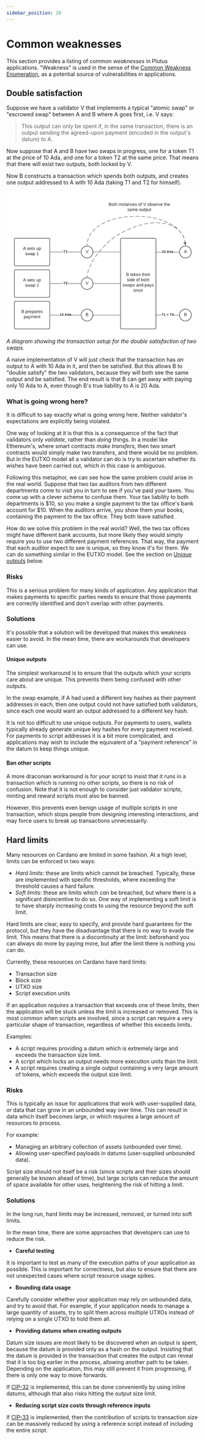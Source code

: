 ```yaml
---
sidebar_position: 20
---
```


# Common weaknesses

This section provides a listing of common *weaknesses* in Plutus applications. "Weakness" is used in the sense of the [Common Weakness Enumeration](https://cwe.mitre.org/), as a potential source of vulnerabilities in applications.

## Double satisfaction

Suppose we have a validator V that implements a typical "atomic swap" or "escrowed swap" between A and B where A goes first, i.e. V says:

> This output can only be spent if, in the same transaction, there is an output sending the agreed-upon payment (encoded in the output's datum) to A.

Now suppose that A and B have two swaps in progress, one for a token T1 at the price of 10 Ada, and one for a token T2 at the same price. 
That means that there will exist two outputs, both locked by V.

Now B constructs a transaction which spends both outputs, and creates one output addressed to A with 10 Ada (taking T1 and T2 for himself).

![Double satisfaction](../../static/img/double-satisfaction.png)
_A diagram showing the transaction setup for the double satisfaction of two swaps._

A naive implementation of V will just check that the transaction has *an* output to A with 10 Ada in it, and then be satisfied. 
But this allows B to "double satisfy" the two validators, because they will both see the same output and be satisfied. 
The end result is that B can get away with paying only 10 Ada to A, even though B's true liability to A is 20 Ada.

### What is going wrong here?

It is difficult to say exactly what is going wrong here. 
Neither validator's expectations are explicitly being violated.

One way of looking at it is that this is a consequence of the fact that validators only *validate*, rather than *doing* things. 
In a model like Ethereum's, where smart contracts *make transfers*, then two smart contracts would simply make two transfers, and there would be no problem. 
But in the EUTXO model all a validator can do is try to ascertain whether its wishes have been carried out, which in this case is ambiguous.

Following this metaphor, we can see how the same problem could arise in the real world. 
Suppose that two tax auditors from two different departments come to visit you in turn to see if you've paid your taxes.
You come up with a clever scheme to confuse them. 
Your tax liability to both departments is $10, so you make a single payment to the tax office's bank account for $10. 
When the auditors arrive, you show them your books, containing the payment to the tax office. 
They both leave satisfied.

How do we solve this problem in the real world? 
Well, the two tax offices might have different bank accounts, but more likely they would simply require you to use two different payment references. 
That way, the payment that each auditor expect to see is unique, so they know it's for them. 
We can do something similar in the EUTXO model. 
See the section on [Unique outputs](#unique-outputs) below.

### Risks

This is a serious problem for many kinds of application. 
Any application that makes payments to specific parties needs to ensure that those payments are correctly identified and don't overlap with other payments.

### Solutions

It's possible that a solution will be developed that makes this weakness easier to avoid. 
In the mean time, there are workarounds that developers can use.

#### **Unique outputs**

The simplest workaround is to ensure that the outputs which your scripts care about are unique. 
This prevents them being confused with other outputs.

In the swap example, if A had used a different key hashes as their payment addresses in each, then one output could not have satisfied both validators, since each one would want an output addressed to a different key hash.

It is not too difficult to use unique outputs. 
For payments to users, wallets typically already generate unique key hashes for every payment received. 
For payments to script addresses it is a bit more complicated, and applications may wish to include the equivalent of a "payment reference" in the datum to keep things unique.

#### **Ban other scripts**

A more draconian workaround is for your script to insist that it runs in a transaction which is running no other scripts, so there is no risk of confusion. 
Note that it is not enough to consider just validator scripts, minting and reward scripts must also be banned.

However, this prevents even benign usage of multiple scripts in one transaction, which stops people from designing interesting interactions, and may force users to break up transactions unnecessarily.

## Hard limits

Many resources on Cardano are limited in some fashion. 
At a high level, limits can be enforced in two ways:

- *Hard limits*: these are limits which cannot be breached. Typically, these are implemented with specific thresholds, where exceeding the threshold causes a hard failure.
- *Soft limits*: these are limits which *can* be breached, but where there is a significant disincentive to do so. One way of implementing a soft limit is to have sharply increasing costs to using the resource beyond the soft limit.

Hard limits are clear, easy to specify, and provide hard guarantees for the protocol, but they have the disadvantage that there is no way to evade the limit. 
This means that there is a discontinuity at the limit: beforehand you can always do more by paying more, but after the limit there is nothing you can do.

Currently, these resources on Cardano have hard limits:

- Transaction size
- Block size
- UTXO size
- Script execution units

If an application *requires* a transaction that exceeds one of these limits, then the application will be stuck unless the limit is increased or removed. 
This is most common when scripts are involved, since a script can require a very particular shape of transaction, regardless of whether this exceeds limits.

Examples:

- A script requires providing a datum which is extremely large and exceeds the transaction size limit.
- A script which locks an output needs more execution units than the limit.
- A script requires creating a single output containing a very large amount of tokens, which exceeds the output size limit.

### Risks

This is typically an issue for applications that work with user-supplied data, or data that can grow in an unbounded way over time. 
This can result in data which itself becomes large, or which requires a large amount of resources to process.

For example:

- Managing an arbitrary collection of assets (unbounded over time).
- Allowing user-specified payloads in datums (user-supplied unbounded data).

Script size should not itself be a risk (since scripts and their sizes should generally be known ahead of time), but large scripts can reduce the amount of space available for other uses, heightening the risk of hitting a limit.

### Solutions

In the long run, hard limits may be increased, removed, or turned into soft limits.

In the mean time, there are some approaches that developers can use to reduce the risk.

- **Careful testing**

It is important to test as many of the execution paths of your application as possible. 
This is important for correctness, but also to ensure that there are not unexpected cases where script resource usage spikes.

- **Bounding data usage**

Carefully consider whether your application may rely on unbounded data, and try to avoid that. 
For example, if your application needs to manage a large quantity of assets, try to split them across multiple UTXOs instead of relying on a single UTXO to hold them all.

- **Providing datums when creating outputs**

Datum size issues are most likely to be discovered when an output is spent, because the datum is provided only as a hash on the output.
Insisting that the datum is provided in the transaction that creates the output can reveal that it is too big earlier in the process, allowing another path to be taken. 
Depending on the application, this may still prevent it from progressing, if there is only one way to move forwards.

If [CIP-32](https://cips.cardano.org/cips/cip32/) is implemented, this can be done conveniently by using inline datums, although that also risks hitting the output size limit.

- **Reducing script size costs through reference inputs**

If [CIP-33](https://cips.cardano.org/cips/cip33/) is implemented, then the contribution of scripts to transaction size can be massively reduced by using a reference script instead of including the entire script.

<!-- Verify that CIP-32 and CIP-33 have already been implemented, and update statements above as appropriate. -->

